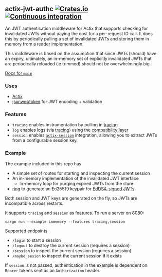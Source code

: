 ## actix-jwt-authc [![Crates.io](https://img.shields.io/crates/v/actix-jwt-authc.svg)](https://crates.io/crates/actix-jwt-authc) [![Continuous integration](https://github.com/lloydmeta/actix-jwt-authc/actions/workflows/ci.yaml/badge.svg)](https://github.com/lloydmeta/actix-jwt-authc/actions/workflows/ci.yaml)

An JWT authentication middleware for Actix that supports checking for invalidated JWTs without paying the cost for a per-request
IO call. It does this by periodically pulling a set of invalidated JWTs and storing them in memory from a reader implementation. 

This middleware is based on the assumption that since JWTs (should) have an expiry, ultimately, an in-memory set of 
explicitly invalidated JWTs that are periodically reloaded (ie trimmed) should not be overwhelmingly big.

[Docs for `main`](https://beachape.com/actix-jwt-authc/actix_jwt_authc)

### Uses
- [Actix](https://actix.rs)
- [jsonwebtoken](https://github.com/Keats/jsonwebtoken) for JWT encoding + validation

### Features

- `tracing` enables instrumentation by pulling in [tracing](https://github.com/tokio-rs/tracing)
- `log` enables logs (via [tracing](https://github.com/tokio-rs/tracing)) using the [compatibility layer](https://docs.rs/tracing-log/latest/tracing_log/#convert-tracing-events-to-logs)
- `session` enables [`actix-session`](https://crates.io/crates/actix-session) integration, allowing you to extract
  JWTs from a configurable session key.

### Example

The example included in this repo has

- A simple set of routes for starting and inspecting the current session
- An in-memory implementation of the invalidated JWT interface
  - In-memory loop for purging expired JWTs from the store
- [ring](https://github.com/briansmith/ring) to generate an Ed25519 keypair for [EdDSA-signed JWTs](https://www.scottbrady91.com/jose/jwts-which-signing-algorithm-should-i-use)

Both session and JWT keys are generated on the fly, so JWTs are incompatible across restarts.

It supports `tracing` and `session` as features. To run a server on 8080:

```shell
cargo run --example inmemory --features tracing,session
```

Supported endpoints

- `/login` to start a session
- `/logout` to destroy the current session (requires a session)
- `/session` to inspect the current session (requires a session)
- `/maybe_sesion` to inspect the current session if it exists

If `session` is not passed, authentication in the example is dependent on `Bearer` tokens sent as an `Authorization` header.

